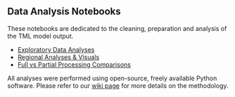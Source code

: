## Data Analysis Notebooks
These notebooks are dedicated to the cleaning, preparation and analysis of the TML model output.

- [Exploratory Data Analyses](https://github.com/wri/sentinel-tree-cover/blob/jessica/tree-cover-eda/notebooks/analysis/exploratory-data-analysis.ipynb)
- [Regional Analyses & Visuals](https://github.com/wri/sentinel-tree-cover/blob/jessica/tree-cover-eda/notebooks/analysis/regional-analyses.ipynb)
- [Full vs Partial Processing Comparisons](https://github.com/wri/sentinel-tree-cover/blob/eda/notebooks/analysis/processing-extent-comparison.ipynb)

All analyses were performed using open-source, freely available Python software. Please refer to our [wiki page](https://github.com/wri/sentinel-tree-cover/wiki/Product-Specifications) for more details on the methodology.

